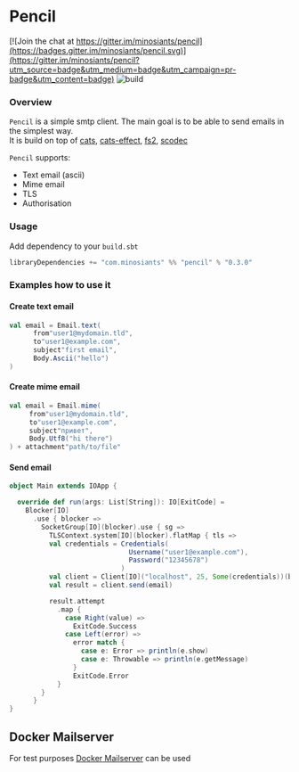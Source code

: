 # Pencil 
[![Join the chat at https://gitter.im/minosiants/pencil](https://badges.gitter.im/minosiants/pencil.svg)](https://gitter.im/minosiants/pencil?utm_source=badge&utm_medium=badge&utm_campaign=pr-badge&utm_content=badge)
![build](https://github.com/minosiants/pencil/workflows/build/badge.svg)

### Overview 
`Pencil` is a simple smtp client. The main goal is to be able to send emails in the simplest way.   
It is build on top of [cats](https://typelevel.org/cats/), [cats-effect](https://typelevel.org/cats-effect/), [fs2](https://fs2.io/), [scodec](http://scodec.org/)

`Pencil` supports: 
* Text email (ascii)
* Mime email 
* TLS
* Authorisation 

### Usage
Add dependency to your `build.sbt`

```scala
libraryDependencies += "com.minosiants" %% "pencil" % "0.3.0"
```

### Examples how to use it


#### Create text email

```scala
val email = Email.text(
      from"user1@mydomain.tld",
      to"user1@example.com",
      subject"first email",
      Body.Ascii("hello")
)
```
#### Create mime email

```scala
val email = Email.mime(
     from"user1@mydomain.tld",
     to"user1@example.com",
     subject"привет",
     Body.Utf8("hi there")
) + attachment"path/to/file"
```
#### Send email

```scala
object Main extends IOApp {

  override def run(args: List[String]): IO[ExitCode] =
    Blocker[IO]
      .use { blocker =>
        SocketGroup[IO](blocker).use { sg =>
          TLSContext.system[IO](blocker).flatMap { tls =>
          val credentials = Credentials(
                              Username("user1@example.com"),
                              Password("12345678")
                            )
          val client = Client[IO]("localhost", 25, Some(credentials))(blocker, sg, tls)
          val result = client.send(email)

          result.attempt
            .map {
              case Right(value) =>
                ExitCode.Success
              case Left(error) =>
                error match {
                  case e: Error => println(e.show)
                  case e: Throwable => println(e.getMessage)
                }
                ExitCode.Error
            }
        }
      }
}

```
## Docker Mailserver
 For test purposes [Docker Mailserver](https://github.com/jeboehm/docker-mailserver) can be used
